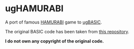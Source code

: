 # ugHAMURABI

A port of famous [HAMURABI](https://en.wikipedia.org/wiki/Hamurabi_(video_game)) game to [ugBASIC](https://ugbasic.iwashere.eu/).

The original BASIC code has been taken from [this repository](https://github.com/philspil66/Hamurabi).

**I do not own any copyright of the original code.**
